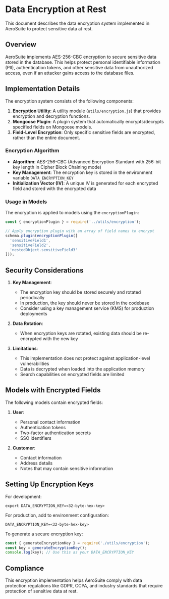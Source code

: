 # Data Encryption at Rest

This document describes the data encryption system implemented in AeroSuite to protect sensitive data at rest.

## Overview

AeroSuite implements AES-256-CBC encryption to secure sensitive data stored in the database. This helps protect 
personal identifiable information (PII), authentication tokens, and other sensitive data from unauthorized access, 
even if an attacker gains access to the database files.

## Implementation Details

The encryption system consists of the following components:

1. **Encryption Utility**: A utility module (`utils/encryption.js`) that provides encryption and decryption functions.
2. **Mongoose Plugin**: A plugin system that automatically encrypts/decrypts specified fields on Mongoose models.
3. **Field-Level Encryption**: Only specific sensitive fields are encrypted, rather than the entire document.

### Encryption Algorithm

- **Algorithm**: AES-256-CBC (Advanced Encryption Standard with 256-bit key length in Cipher Block Chaining mode)
- **Key Management**: The encryption key is stored in the environment variable `DATA_ENCRYPTION_KEY`
- **Initialization Vector (IV)**: A unique IV is generated for each encrypted field and stored with the encrypted data

### Usage in Models

The encryption is applied to models using the `encryptionPlugin`:

```javascript
const { encryptionPlugin } = require('../utils/encryption');

// Apply encryption plugin with an array of field names to encrypt
schema.plugin(encryptionPlugin([
  'sensitiveField1',
  'sensitiveField2',
  'nestedObject.sensitiveField3'
]));
```

## Security Considerations

1. **Key Management**:
   - The encryption key should be stored securely and rotated periodically
   - In production, the key should never be stored in the codebase
   - Consider using a key management service (KMS) for production deployments

2. **Data Rotation**:
   - When encryption keys are rotated, existing data should be re-encrypted with the new key

3. **Limitations**:
   - This implementation does not protect against application-level vulnerabilities
   - Data is decrypted when loaded into the application memory
   - Search capabilities on encrypted fields are limited

## Models with Encrypted Fields

The following models contain encrypted fields:

1. **User**:
   - Personal contact information
   - Authentication tokens
   - Two-factor authentication secrets
   - SSO identifiers

2. **Customer**:
   - Contact information
   - Address details
   - Notes that may contain sensitive information

## Setting Up Encryption Keys

For development:
```
export DATA_ENCRYPTION_KEY=<32-byte-hex-key>
```

For production, add to environment configuration:
```
DATA_ENCRYPTION_KEY=<32-byte-hex-key>
```

To generate a secure encryption key:
```javascript
const { generateEncryptionKey } = require('./utils/encryption');
const key = generateEncryptionKey();
console.log(key); // Use this as your DATA_ENCRYPTION_KEY
```

## Compliance

This encryption implementation helps AeroSuite comply with data protection regulations like GDPR, CCPA, and industry standards that require protection of sensitive data at rest. 
